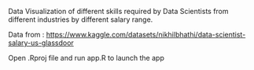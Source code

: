 Data Visualization of different skills required by Data Scientists from different industries by different salary range.

Data from : https://www.kaggle.com/datasets/nikhilbhathi/data-scientist-salary-us-glassdoor

Open .Rproj file and run app.R to launch the app
